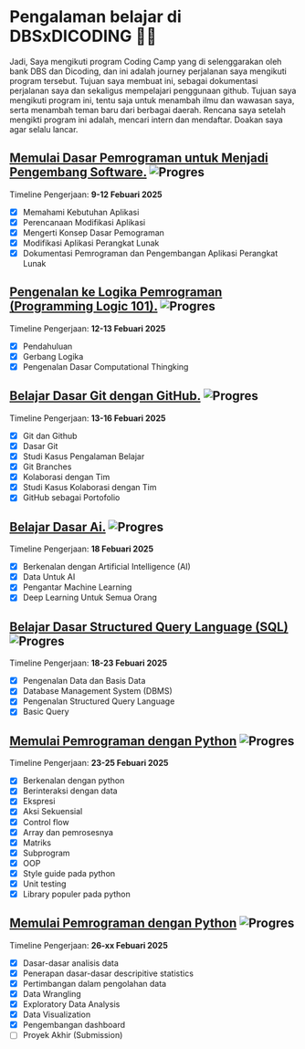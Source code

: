 # Pengalaman belajar di DBSxDICODING 🚀🔥

Jadi, Saya mengikuti program Coding Camp yang di selenggarakan oleh bank DBS dan Dicoding, dan ini adalah journey perjalanan saya mengikuti program tersebut. Tujuan saya membuat ini, sebagai dokumentasi perjalanan saya dan sekaligus mempelajari penggunaan github. Tujuan saya mengikuti program ini, tentu saja untuk menambah ilmu dan wawasan saya, serta menambah teman baru dari berbagai daerah. Rencana saya setelah mengikti program ini adalah, mencari intern dan mendaftar. Doakan saya agar selalu lancar.

## [Memulai Dasar Pemrograman untuk Menjadi Pengembang Software.](https://www.dicoding.com/academies/237) ![Progres](https://img.shields.io/badge/Progress-100%25-blue) 
Timeline Pengerjaan: **9-12 Febuari 2025**

* [x] Memahami Kebutuhan Aplikasi
* [x] Perencanaan Modifikasi Aplikasi
* [x] Mengerti Konsep Dasar Pemograman
* [x] Modifikasi Aplikasi Perangkat Lunak
* [x] Dokumentasi Pemrograman dan Pengembangan Aplikasi Perangkat Lunak

## [Pengenalan ke Logika Pemrograman (Programming Logic 101).](https://www.dicoding.com/academies/302) ![Progres](https://img.shields.io/badge/Progress-100%25-blue)
Timeline Pengerjaan: **12-13 Febuari 2025**
 
* [x] Pendahuluan
* [x] Gerbang Logika
* [x] Pengenalan Dasar Computational Thingking

## [Belajar Dasar Git dengan GitHub.](https://www.dicoding.com/academies/317) ![Progres](https://img.shields.io/badge/Progress-100%25-blue) 
Timeline Pengerjaan: **13-16 Febuari 2025**

* [x] Git dan Github
* [x] Dasar Git
* [x] Studi Kasus Pengalaman Belajar
* [x] Git Branches
* [x] Kolaborasi dengan Tim
* [x] Studi Kasus Kolaborasi dengan Tim
* [x] GitHub sebagai Portofolio

## [Belajar Dasar Ai.](https://www.dicoding.com/academies/653) ![Progres](https://img.shields.io/badge/Progress-100%25-blue) 
Timeline Pengerjaan: **18 Febuari 2025**
* [x] Berkenalan dengan Artificial Intelligence (AI)
* [x] Data Untuk AI
* [x] Pengantar Machine Learning
* [x] Deep Learning Untuk Semua Orang

## [Belajar Dasar Structured Query Language (SQL)](https://www.dicoding.com/academies/600) ![Progres](https://img.shields.io/badge/Progress-100%25-blue)
Timeline Pengerjaan: **18-23 Febuari 2025**
* [x] Pengenalan Data dan Basis Data
* [x] Database Management System (DBMS)
* [x] Pengenalan Structured Query Language
* [x] Basic Query 

## [Memulai Pemrograman dengan Python](https://www.dicoding.com/academies/86) ![Progres](https://img.shields.io/badge/Progress-100%25-blue)
Timeline Pengerjaan: **23-25 Febuari 2025**
* [x] Berkenalan dengan python
* [x] Berinteraksi dengan data
* [x] Ekspresi
* [x] Aksi Sekuensial
* [x] Control flow
* [x] Array dan pemrosesnya
* [x] Matriks
* [x] Subprogram
* [x] OOP
* [x] Style guide pada python
* [x] Unit testing
* [x] Library populer pada python

## [Memulai Pemrograman dengan Python](https://www.dicoding.com/academies/86) ![Progres](https://img.shields.io/badge/Progress-98%25-blue)
Timeline Pengerjaan: **26-xx Febuari 2025**
* [x] Dasar-dasar analisis data
* [x] Penerapan dasar-dasar descripitive statistics
* [x] Pertimbangan dalam pengolahan data
* [x] Data Wrangling
* [x] Exploratory Data Analysis
* [x] Data Visualization
* [x] Pengembangan dashboard
* [ ] Proyek Akhir (Submission)
